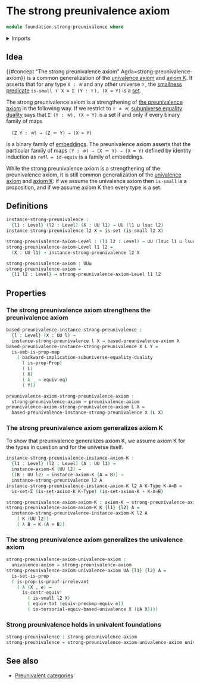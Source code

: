 # The strong preunivalence axiom

```agda
module foundation.strong-preunivalence where
```

<details><summary>Imports</summary>

```agda
open import foundation.contractible-types
open import foundation.dependent-pair-types
open import foundation.embeddings
open import foundation.equivalences
open import foundation.functoriality-dependent-pair-types
open import foundation.preunivalence
open import foundation.propositional-maps
open import foundation.propositions
open import foundation.sets
open import foundation.small-types
open import foundation.structured-equality-duality
open import foundation.univalence
open import foundation.universe-levels

open import foundation-core.function-types
open import foundation-core.identity-types
open import foundation-core.subtypes
```

</details>

## Idea

{{#concept "The strong preunivalence axiom" Agda=strong-preunivalence-axiom}} is
a common generalization of the [univalence axiom](foundation.univalence.md) and
[axiom K](foundation-core.sets.md). It asserts that for any type `X : 𝒰` and any
other universe `𝒱`, the [smallness predicate](foundation-core.small-types.md)
`is-small 𝒱 X ≐ Σ (Y : 𝒱), (X ≃ Y)` is a [set](foundation-core.sets.md).

The strong preunivalence axiom is a strengthening of
[the preunivalence axiom](foundation.preunivalence.md) in the following way. If
we restrict to `𝒱 ≐ 𝒰`,
[subuniverse equality duality](foundation.structured-equality-duality.md) says
that `Σ (Y : 𝒰), (X ≃ Y)` is a set if and only if every binary family of maps

```text
  (Z Y : 𝒰) → (Z ＝ Y) → (X ≃ Y)
```

is a binary family of [embeddings](foundation-core.embeddings.md). The
preunivalence axiom asserts that the particular family of maps
`(Y : 𝒰) → (X ＝ Y) → (X ≃ Y)` defined by identity induction as
`refl ↦ id-equiv` is a family of embeddings.

While the strong preunivalence axiom is a strengthening of the preunivalence
axiom, it is still common generalization of the
[univalence axiom](foundation.univalence.md) and
[axiom K](foundation-core.sets.md): if we assume the univalence axiom then
`is-small` is a proposition, and if we assume axiom K then every type is a set.

## Definitions

```agda
instance-strong-preunivalence :
  {l1 : Level} (l2 : Level) (X : UU l1) → UU (l1 ⊔ lsuc l2)
instance-strong-preunivalence l2 X = is-set (is-small l2 X)

strong-preunivalence-axiom-Level : (l1 l2 : Level) → UU (lsuc l1 ⊔ lsuc l2)
strong-preunivalence-axiom-Level l1 l2 =
  (X : UU l1) → instance-strong-preunivalence l2 X

strong-preunivalence-axiom : UUω
strong-preunivalence-axiom =
  {l1 l2 : Level} → strong-preunivalence-axiom-Level l1 l2
```

## Properties

### The strong preunivalence axiom strengthens the preunivalence axiom

```agda
based-preunivalence-instance-strong-preunivalence :
  {l : Level} (X : UU l) →
  instance-strong-preunivalence l X → based-preunivalence-axiom X
based-preunivalence-instance-strong-preunivalence X L Y =
  is-emb-is-prop-map
    ( backward-implication-subuniverse-equality-duality
      ( is-prop-Prop)
      ( L)
      ( X)
      ( λ _ → equiv-eq)
      ( Y))

preunivalence-axiom-strong-preunivalence-axiom :
  strong-preunivalence-axiom → preunivalence-axiom
preunivalence-axiom-strong-preunivalence-axiom L X =
  based-preunivalence-instance-strong-preunivalence X (L X)
```

### The strong preunivalence axiom generalizes axiom K

To show that preunivalence generalizes axiom K, we assume axiom K for the types
in question and for the universe itself.

```agda
instance-strong-preunivalence-instance-axiom-K :
  {l1 : Level} (l2 : Level) (A : UU l1) →
  instance-axiom-K (UU l2) →
  ((B : UU l2) → instance-axiom-K (A ≃ B)) →
  instance-strong-preunivalence l2 A
instance-strong-preunivalence-instance-axiom-K l2 A K-Type K-A≃B =
  is-set-Σ (is-set-axiom-K K-Type) (is-set-axiom-K ∘ K-A≃B)

strong-preunivalence-axiom-axiom-K : axiom-K → strong-preunivalence-axiom
strong-preunivalence-axiom-axiom-K K {l1} {l2} A =
  instance-strong-preunivalence-instance-axiom-K l2 A
    ( K (UU l2))
    ( λ B → K (A ≃ B))
```

### The strong preunivalence axiom generalizes the univalence axiom

```agda
strong-preunivalence-axiom-univalence-axiom :
  univalence-axiom → strong-preunivalence-axiom
strong-preunivalence-axiom-univalence-axiom UA {l1} {l2} A =
  is-set-is-prop
  ( is-prop-is-proof-irrelevant
    ( λ (X , e) →
      is-contr-equiv'
        ( is-small l2 X)
        ( equiv-tot (equiv-precomp-equiv e))
        ( is-torsorial-equiv-based-univalence X (UA X))))
```

### Strong preunivalence holds in univalent foundations

```agda
strong-preunivalence : strong-preunivalence-axiom
strong-preunivalence = strong-preunivalence-axiom-univalence-axiom univalence
```

## See also

- [Preunivalent categories](category-theory.preunivalent-categories.md)
